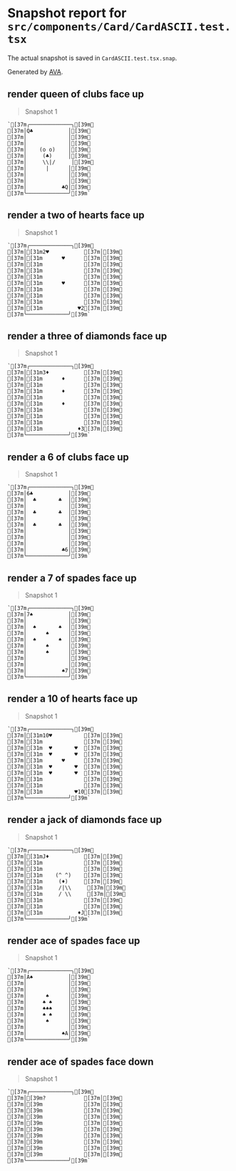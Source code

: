 # Snapshot report for `src/components/Card/CardASCII.test.tsx`

The actual snapshot is saved in `CardASCII.test.tsx.snap`.

Generated by [AVA](https://avajs.dev).

## render queen of clubs face up

> Snapshot 1

    `[37m╭─────────────╮[39m␊
    [37m│Q♣           │[39m␊
    [37m│             │[39m␊
    [37m│             │[39m␊
    [37m│    (o o)    │[39m␊
    [37m│     (♣)     │[39m␊
    [37m│     \\|/     │[39m␊
    [37m│      |      │[39m␊
    [37m│             │[39m␊
    [37m│             │[39m␊
    [37m│           ♣Q│[39m␊
    [37m╰─────────────╯[39m`

## render a two of hearts face up

> Snapshot 1

    `[37m╭─────────────╮[39m␊
    [37m│[31m2♥           [37m│[39m␊
    [37m│[31m      ♥      [37m│[39m␊
    [37m│[31m             [37m│[39m␊
    [37m│[31m             [37m│[39m␊
    [37m│[31m             [37m│[39m␊
    [37m│[31m      ♥      [37m│[39m␊
    [37m│[31m             [37m│[39m␊
    [37m│[31m             [37m│[39m␊
    [37m│[31m             [37m│[39m␊
    [37m│[31m           ♥2[37m│[39m␊
    [37m╰─────────────╯[39m`

## render a three of diamonds face up

> Snapshot 1

    `[37m╭─────────────╮[39m␊
    [37m│[31m3♦           [37m│[39m␊
    [37m│[31m      ♦      [37m│[39m␊
    [37m│[31m             [37m│[39m␊
    [37m│[31m      ♦      [37m│[39m␊
    [37m│[31m             [37m│[39m␊
    [37m│[31m      ♦      [37m│[39m␊
    [37m│[31m             [37m│[39m␊
    [37m│[31m             [37m│[39m␊
    [37m│[31m             [37m│[39m␊
    [37m│[31m           ♦3[37m│[39m␊
    [37m╰─────────────╯[39m`

## render a 6 of clubs face up

> Snapshot 1

    `[37m╭─────────────╮[39m␊
    [37m│6♣           │[39m␊
    [37m│  ♣       ♣  │[39m␊
    [37m│             │[39m␊
    [37m│  ♣       ♣  │[39m␊
    [37m│             │[39m␊
    [37m│  ♣       ♣  │[39m␊
    [37m│             │[39m␊
    [37m│             │[39m␊
    [37m│             │[39m␊
    [37m│           ♣6│[39m␊
    [37m╰─────────────╯[39m`

## render a 7 of spades face up

> Snapshot 1

    `[37m╭─────────────╮[39m␊
    [37m│7♠           │[39m␊
    [37m│             │[39m␊
    [37m│  ♠       ♠  │[39m␊
    [37m│      ♠      │[39m␊
    [37m│  ♠       ♠  │[39m␊
    [37m│      ♠      │[39m␊
    [37m│      ♠      │[39m␊
    [37m│             │[39m␊
    [37m│             │[39m␊
    [37m│           ♠7│[39m␊
    [37m╰─────────────╯[39m`

## render a 10 of hearts face up

> Snapshot 1

    `[37m╭─────────────╮[39m␊
    [37m│[31m10♥          [37m│[39m␊
    [37m│[31m             [37m│[39m␊
    [37m│[31m  ♥       ♥  [37m│[39m␊
    [37m│[31m  ♥       ♥  [37m│[39m␊
    [37m│[31m      ♥      [37m│[39m␊
    [37m│[31m  ♥       ♥  [37m│[39m␊
    [37m│[31m  ♥       ♥  [37m│[39m␊
    [37m│[31m             [37m│[39m␊
    [37m│[31m             [37m│[39m␊
    [37m│[31m          ♥10[37m│[39m␊
    [37m╰─────────────╯[39m`

## render a jack of diamonds face up

> Snapshot 1

    `[37m╭─────────────╮[39m␊
    [37m│[31mJ♦           [37m│[39m␊
    [37m│[31m             [37m│[39m␊
    [37m│[31m             [37m│[39m␊
    [37m│[31m    (^ ^)    [37m│[39m␊
    [37m│[31m     (♦)     [37m│[39m␊
    [37m│[31m     /|\\     [37m│[39m␊
    [37m│[31m     / \\     [37m│[39m␊
    [37m│[31m             [37m│[39m␊
    [37m│[31m             [37m│[39m␊
    [37m│[31m           ♦J[37m│[39m␊
    [37m╰─────────────╯[39m`

## render ace of spades face up

> Snapshot 1

    `[37m╭─────────────╮[39m␊
    [37m│A♠           │[39m␊
    [37m│             │[39m␊
    [37m│             │[39m␊
    [37m│      ♠      │[39m␊
    [37m│     ♠ ♠     │[39m␊
    [37m│     ♠♠♠     │[39m␊
    [37m│     ♠ ♠     │[39m␊
    [37m│      ♠      │[39m␊
    [37m│             │[39m␊
    [37m│           ♠A│[39m␊
    [37m╰─────────────╯[39m`

## render ace of spades face down

> Snapshot 1

    `[37m╭─────────────╮[39m␊
    [37m│[39m?            [37m│[39m␊
    [37m│[39m             [37m│[39m␊
    [37m│[39m             [37m│[39m␊
    [37m│[39m             [37m│[39m␊
    [37m│[39m             [37m│[39m␊
    [37m│[39m             [37m│[39m␊
    [37m│[39m             [37m│[39m␊
    [37m│[39m             [37m│[39m␊
    [37m│[39m             [37m│[39m␊
    [37m│[39m             [37m│[39m␊
    [37m╰─────────────╯[39m`
